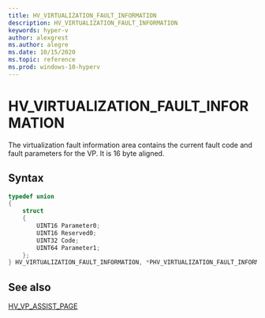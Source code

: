 ```yaml
---
title: HV_VIRTUALIZATION_FAULT_INFORMATION
description: HV_VIRTUALIZATION_FAULT_INFORMATION
keywords: hyper-v
author: alexgrest
ms.author: alegre
ms.date: 10/15/2020
ms.topic: reference
ms.prod: windows-10-hyperv
---
```


# HV_VIRTUALIZATION_FAULT_INFORMATION

The virtualization fault information area contains the current fault code and fault parameters for the VP. It is 16 byte aligned.

## Syntax

```c
typedef union
{
    struct
    {
        UINT16 Parameter0;
        UINT16 Reserved0;
        UINT32 Code;
        UINT64 Parameter1;
    };
} HV_VIRTUALIZATION_FAULT_INFORMATION, *PHV_VIRTUALIZATION_FAULT_INFORMATION;
 ```

## See also

 [HV_VP_ASSIST_PAGE](HV_VP_ASSIST_PAGE.md)